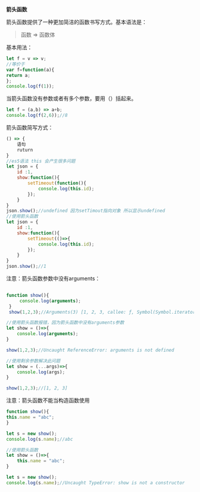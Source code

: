 **箭头函数**

箭头函数提供了一种更加简洁的函数书写方式。基本语法是：

> 函数 => 函数体

基本用法：

```js
let f = v => v;
//等价于
var f=function(a){
return a;
};
console.log(f(1));
```

当箭头函数没有参数或者有多个参数，要用（）括起来。

```js
let f = (a,b) => a+b;
console.log(f(2,6));//8
```

箭头函数简写方式：

```js
() => {
    语句
    ruturn
}
//es5语法 this 会产生很多问题
let json = {
    id :1,
    show:function(){
        setTimeout(function(){
            console.log(this.id);
        });
    }
}
json.show();//undefined 因为setTimout指向对象 所以显示undefined
//使用箭头函数
let json = {
    id :1,
    show:function(){
        setTimeout(()=>{
            console.log(this.id);
        });
    }
}
json.show();//1 
```

注意：箭头函数参数中没有arguments：

```js
 
function show(){
     console.log(arguments);
 }
 show(1,2,3);//Arguments(3) [1, 2, 3, callee: ƒ, Symbol(Symbol.iterator): ƒ]

//使用箭头函数报错，因为箭头函数中没有arguments参数
let show = ()=>{
	console.log(arguments);
}

show(1,2,3);//Uncaught ReferenceError: arguments is not defined

//使用剩余参数解决此问题
let show = (...args)=>{
    console.log(args);
}

show(1,2,3);//[1, 2, 3]

```

注意：箭头函数不能当构造函数使用

```js
function show(){
this.name = "abc";
}

let s = new show();
console.log(s.name);//abc

//使用箭头函数
let show = ()=>{
    this.name = "abc";
}

let s = new show();
console.log(s.name);//Uncaught TypeError: show is not a constructor

```

